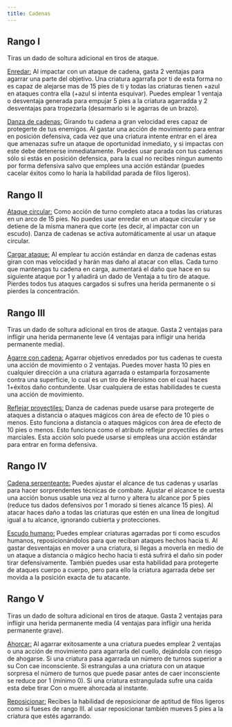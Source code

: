```yaml
---
title: Cadenas
---
```


## Rango I

Tiras un dado de soltura adicional en tiros de ataque.

<u>Enredar:</u> Al impactar con un ataque de cadena, gasta 2 ventajas para agarrar una parte del objetivo. Una criatura agarrafa por ti de esta forma no es capaz de alejarse mas de 15 pies de ti y todas las criaturas tienen +azul en ataques contra ella (+azul si intenta esquivar). Puedes emplear 1 ventaja o desventaja generada para empujar 5 pies a la criatura agarradda y 2 desventajas para tropezarla (desarmarlo si le agarras de un brazo).

<u>Danza de cadenas:</u> Girando tu cadena a gran velocidad eres capaz de protegerte de tus enemigos. Al gastar una acción de movimiento para entrar en posición defensiva, cada vez que una criatura intente entrar en el área que amenazas sufre un ataque de oportunidad inmediato, y si impactas con este debe detenerse inmediatamente. Puedes usar parada con tus cadenas sólo si estás en posición defensica, para la cual no recibes ningun aumento por forma defensiva salvo que emplees una acción estándar (puedes cacelar éxitos como lo haría la habilidad parada de filos ligeros).

## Rango II

<u>Ataque circular:</u> Como acción de turno completo ataca a todas las criaturas en un arco de 15 pies. No puedes usar enredar en un ataque circular y se detiene de la misma manera que corte (es decir, al impactar con un escudo). Danza de cadenas se activa automáticamente al usar un ataque circular.

<u>Cargar ataque:</u> Al emplear tu acción estándar en danza de cadenas estas giran con mas velocidad y harán mas daño al atacar con ellas. Cada turno que mantengas tu cadena en carga, aumentará el daño que hace en su siguiente ataque por 1 y añadirá un dado de Ventaja a tu tiro de ataque. Pierdes todos tus ataques cargados si sufres una herida permanente o si pierdes la concentración. 

## Rango III 

Tiras un dado de soltura adicional en tiros de ataque. Gasta 2 ventajas para infligir una herida permanente leve (4 ventajas para infligir una herida permanente media).

<u>Agarre con cadena:</u> Agarrar objetivos enredados por tus cadenas te cuesta una acción de movimiento o 2 ventajas. Puedes mover hasta 10 pies en cualquier dirección a una criatura agarrada o estamparla forzosamente contra una superficie, lo cual es un tiro de Heroísmo con el cual haces 1+éxitos daño contundente. Usar cualquiera de estas habilidades te cuesta una acción de movimiento.

<u>Reflejar proyectiles:</u> Danza de cadenas puede usarse para protegerte de ataques a distancia o ataques mágicos con área de efecto de 10 pies o menos. Esto funciona a distancia o ataques mágicos con área de efecto de 10 pies o menos. Esto funciona como el atributo reflejar proyectiles de artes marciales. Esta acción solo puede usarse si empleas una acción estándar para entrar en forma defensiva.

## Rango IV 

<u>Cadena serpenteante:</u> Puedes ajustar el alcance de tus cadenas y usarlas para hacer sorprendentes técnicas de combate. Ajustar el alcance te cuesta una acción bonus usable una vez al turno y altera tu alcance por 5 pies (reduce tus dados defensivos por 1 morado si tienes alcance 15 pies). Al atacar haces daño a todas las criaturas que estén en una línea de longitud igual a tu alcance, ignorando cubierta y protecciones.

<u>Escudo humano:</u> Puedes emplear criaturas agarradas por ti como escudos humanos, reposicionándolos para que reciban ataques hechos hacia ti. Al gastar desventajas en mover a una criatura, si llegas a moverla en medio de un ataque a distancia o mágico hecho hacia ti está sufrirá el daño sin poder tirar defensivamente. También puedes usar esta habilidad para protegerte de ataques cuerpo a cuerpo, pero para ello la criatura agarrada debe ser movida a la posición exacta de tu atacante.

## Rango V

Tiras un dado de soltura adicional en tiros de ataque. Gasta 2 ventajas para infligir una herida permanente media (4 ventajas para infligir una herida permanente grave).

<u>Ahorcar:</u> Al agarrar exitosamente a una criatura puedes emplear 2 ventajas o una acción de movimiento para agarrarla del cuello, dejándola con riesgo de ahogarse. Si una criatura pasa agarrada un número de turnos superior a su Con cae inconsciente. Si estrangulas a una criatura con un ataque sorpresa el número de turnos que puede pasar antes de caer inconsciente se reduce por 1 (mínimo 0). Si una criatura estrangulada sufre una caída esta debe tirar Con o muere ahorcada al instante.

<u>Reposicionar:</u> Recibes la habilidad de reposicionar de aptitud de filos ligeros como si fueses de rango III. al usar reposicionar también mueves 5 pies a la criatura que estés agarrando.